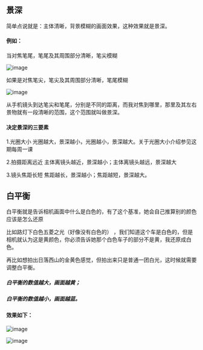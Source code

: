 ## 景深
简单点说就是：主体清晰，背景模糊的画面效果，这种效果就是景深。

#### 例如：
当对焦笔尾，笔尾及其周围部分清晰，笔尖模糊

![image](https://note.youdao.com/yws/api/group/103316436/file/445067303?method=download&inline=true&version=1&shareToken=62990451BB7A4324995C894D0B46B7F2)

如果是对焦笔尖，笔尖及其周围部分清晰，笔尾模糊

![image](https://note.youdao.com/yws/api/group/103316436/file/445067320?method=download&inline=true&version=1&shareToken=B00B094402D5452E8E85D1892D014148)

从手机镜头到达笔尖和笔尾，分别是不同的距离，而我对焦到哪里，那里及其左右景物就有一段清晰的范围，这个范围就叫做景深。


#### 决定景深的三要素

1.光圈大小
光圈越大，景深越小，光圈越小，景深越大。关于光圈大小介绍参见这期每周一课

2.拍摄距离远近
主体离镜头越近，景深越小；主体离镜头越远，景深越大

3.镜头焦距长短
焦距越长，景深越小；焦距越短，景深越大。


## 白平衡
白平衡就是告诉相机画面中什么是白色的，有了这个基准，她会自己推算别的颜色应该是怎么还原

比如路灯下白色五菱之光（好像没有白色的） ，我们知道这个车是白色的，但是相机就认为这是黄颜色，你必须告诉她那个白色车子的部分不是黄，我还原成白色。

再比如想拍出日落西山的金黄色感觉，但拍出来只是普通一团白光，这时候就需要调整白平衡。

##### 白平衡的数值越大，画面越黄；
##### 白平衡的数值越小，画面越蓝。

#### 效果如下：

![image](https://note.youdao.com/yws/api/group/103316436/file/445067321?method=download&inline=true&version=1&shareToken=F834EA223A0541C8A33A271D69D14F1F)

![image](https://note.youdao.com/yws/api/group/103316436/file/445067319?method=download&inline=true&version=1&shareToken=B1284FA62C044C71A5F7D3159001F596)






